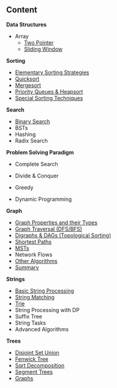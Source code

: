 ## Content

**Data Structures**

* Array
  * [Two Pointer](array/ch1.md)
  * [Sliding Window](array/ch2.md)


**Sorting**

* [Elementary Sorting Strategies](sorting/ch1.md)
* [Quicksort](sorting/ch2.md)
* [Mergesort](sorting/ch3.md)
* [Priority Queues & Heapsort](sorting/ch4.md)
* [Special Sorting Techniques](sorting/ch6.md)

**Search**

* [Binary Search](search/binary_search.md)
* BSTs
* Hashing
* Radix Search

**Problem Solving Paradigm**

- Complete Search

- Divide & Conquer

- Greedy

- Dynamic Programming

**Graph**

* [Graph Properties and their Types](graphs/ch1.md)
* [Graph Traversal (DFS/BFS)](graphs/ch2.md)
* [Digraphs & DAGs (Topological Sorting)](graphs/ch3.md)
* [Shortest Paths](graphs/ch4.md)
* [MSTs](graphs/ch5.md)
* Network Flows
* [Other Algorithms](graphs/ch6.md)
* [Summary](graphs/summary.md)

**Strings**

* [Basic String Processing](strings/ch1.md)
* [String Matching](strings/ch2.md)
* [Trie](strings/ch3.md)
* String Processing with DP
* Suffix Tree
* String Tasks
* Advanced Algorithms

**Trees**

* [Disjoint Set Union](https://algo.minetest.in/Data_Structures_library/Trees/Disjoint_set_union/)
* [Fenwick Tree](https://algo.minetest.in/Data_Structures_library/Trees/Fenwick_tree/)
* [Sqrt Decomposition](https://algo.minetest.in/Data_Structures_library/Trees/Sqrt_Decomposition/)
* [Segment Trees](https://algo.minetest.in/Data_Structures_library/Trees/Segment_trees/)
* [Graphs](https://algo.minetest.in/Data_Structures_library/Trees/graphs/)

